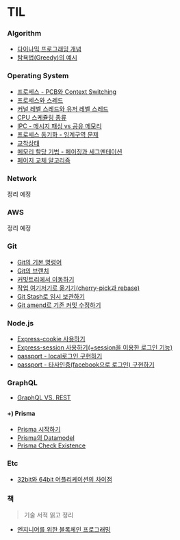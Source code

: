 # TIL

### Algorithm
- [다이나믹 프로그래밍 개념](algorithm/DynamicProgramming.md)
- [탐욕법(Greedy)의 예시](algorithm/greedy.md)

### Operating System
- [프로세스 - PCB와 Context Switching](OS/프로세스-PCB와-문맥교환.md)
- [프로세스와 스레드](OS/프로세스-vs-스레드.md)
- [커널 레벨 스레드와 유저 레벨 스레드](OS/커널레벨스레드-vs-유저레벨스레드.md)
- [CPU 스케쥴링 종류](OS/CPU-스케쥴링-알고리즘.md)
- [IPC - 메시지 패싱 vs 공유 메모리](OS/IPC-방식.md)
- [프로세스 동기화 - 임계구역 문제](OS/임계구역.md)
- [교착상태](OS/교착상태.md)
- [메모리 할당 기법 - 페이징과 세그멘테이션](OS/메모리-할당-기법.md)
- [페이지 교체 알고리즘](OS/페이지-교체-알고리즘.md)

### Network
정리 예정

### AWS
정리 예정

### Git
- [Git의 기본 명령어](Git/01.basic_Git_command.md)
- [Git의 브랜치](Git/02.Git_branch.md)
- [커밋트리에서 이동하기](Git/03.Git_commit_tree.md)
- [작업 여기저기로 옮기기(cherry-pick과 rebase)](Git/04.cherry-pick,rebase.md)
- [Git Stash로 임시 보관하기](Git/05.Git-Stash.md)
- [Git amend로 기존 커밋 수정하기](Git/06.Git-amend.md)

### Node.js
- [Express-cookie 사용하기](Node.js/활용-express-cookie.md)
- [Express-session 사용하기(+session을 이용한 로그인 기능)](Node.js/활용-express-session.md)
- [passport - local로그인 구현하기](Node.js/활용-passport-local.md)
- [passport - 타사인증(facebook으로 로그인) 구현하기](Node.js/활용-passport-facebook.md)

### GraphQL
- [GraphQL VS. REST](GraphQL/GraphQL-vs-REST.md)

#### +) Prisma
- [Prisma 시작하기](GraphQL/Prisma-Intro.md)
- [Prisma의 Datamodel](GraphQL/Prisma-Datamodel.md)
- [Prisma Check Existence](Prisma-checkExistence.md)

### Etc
- [32bit와 64bit 어플리케이션의 차이점](etc/32bit-vs-64bit-application.md)




### 책
> 기술 서적 읽고 정리

- [엔지니어를 위한 블록체인 프로그래밍](엔지니어를-위한-블록체인-프로그래밍/README.md)
